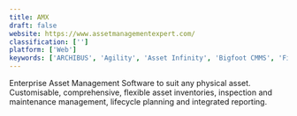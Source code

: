 ```yaml
---
title: AMX
draft: false 
website: https://www.assetmanagementexpert.com/
classification: ['']
platform: ['Web']
keywords: ['ARCHIBUS', 'Agility', 'Asset Infinity', 'Bigfoot CMMS', 'Fixd', 'Flowtrac', 'G-Locate', 'LevinAssets', 'Lighthouse.io', 'Maintenance Connection', 'OnCite', 'Record360', 'STOCK', 'Sage Fixed Assets', 'Wasp AssetCloud', 'WiseTrack', 'eMaint CMMS', 'iMaint EAM']
---
```

Enterprise Asset Management Software to suit any physical asset. Customisable, comprehensive, flexible asset inventories, inspection and maintenance management, lifecycle planning and integrated reporting.